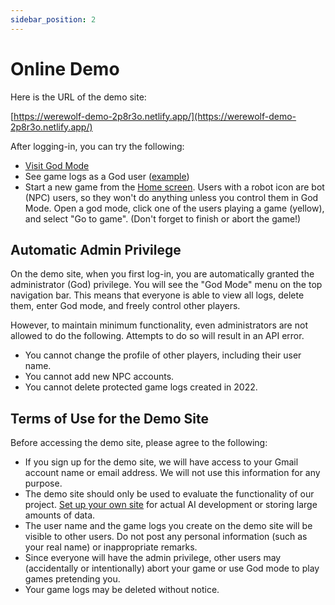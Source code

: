 ```yaml
---
sidebar_position: 2
---
```


# Online Demo

Here is the URL of the demo site:

<div className="big-link">

[https://werewolf-demo-2p8r3o.netlify.app/](https://werewolf-demo-2p8r3o.netlify.app/)

</div>

After logging-in, you can try the following:

- [Visit God Mode](https://werewolf-demo-2p8r3o.netlify.app/god)
- See game logs as a God user ([example](https://werewolf-demo-2p8r3o.netlify.app/god/-NFwt6NTTsR2qgJ0OrVR))
- Start a new game from the [Home screen](https://werewolf-demo-2p8r3o.netlify.app/). Users with a robot icon are bot (NPC) users, so they won't do anything unless you control them in God Mode. Open a god mode, click one of the users playing a game (yellow), and select "Go to game". (Don't forget to finish or abort the game!)

## Automatic Admin Privilege

On the demo site, when you first log-in, you are automatically granted the administrator (God) privilege. You will see the "God Mode" menu on the top navigation bar. This means that everyone is able to view all logs, delete them, enter God mode, and freely control other players.

However, to maintain minimum functionality, even administrators are not allowed to do the following. Attempts to do so will result in an API error.

- You cannot change the profile of other players, including their user name.
- You cannot add new NPC accounts.
- You cannot delete protected game logs created in 2022.

## Terms of Use for the Demo Site

Before accessing the demo site, please agree to the following:

- If you sign up for the demo site, we will have access to your Gmail account name or email address. We will not use this information for any purpose.
- The demo site should only be used to evaluate the functionality of our project. [Set up your own site](./install) for actual AI development or storing large amounts of data.
- The user name and the game logs you create on the demo site will be visible to other users. Do not post any personal information (such as your real name) or inappropriate remarks.
- Since everyone will have the admin privilege, other users may (accidentally or intentionally) abort your game or use God mode to play games pretending you.
- Your game logs may be deleted without notice.

